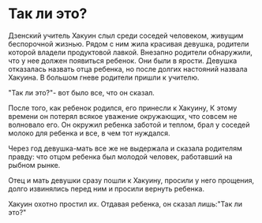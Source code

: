 # Так ли это?

Дзенский учитель Хакуин слыл среди соседей человеком, живущим беспорочной жизнью. Рядом с ним жила красивая девушка, родители которой владели продуктовой лавкой. Внезапно родители обнаружили, что у нее должен появиться ребенок. Они были в ярости. Девушка отказалась назвать отца ребенка, но после долгих настояний назвала Хакуина. В большом гневе родители пришли к учителю.

"Так ли это?"- вот было все, что он сказал.

После того, как ребенок родился, его принесли к Хакуину, К этому времени он потерял всякое уважение окружающих, что совсем не волновало его. Он окружил ребенка заботой и теплом, брал у соседей молоко для ребенка и все, в чем тот нуждался.

Через год девушка-мать все же не выдержала и сказала родителям правду: что отцом ребенка был молодой человек, работавший на рыбном рынке.

Отец и мать девушки сразу пошли к Хакуину, просили у него прощения, долго извинялись перед ним и просили вернуть ребенка.

Хакуин охотно простил их. Отдавая ребенка, он сказал лишь:"Так ли это?"